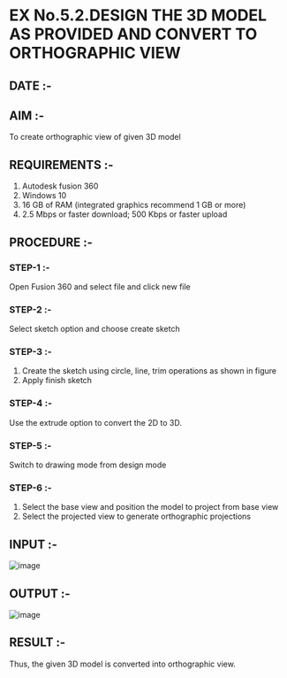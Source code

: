# EX No.5.2.DESIGN THE 3D MODEL AS PROVIDED AND CONVERT TO ORTHOGRAPHIC VIEW
## DATE :-

## AIM :-
To create orthographic view of given 3D model

## REQUIREMENTS :-
1. Autodesk fusion 360
2. Windows 10
3. 16 GB of RAM (integrated graphics recommend 1 GB or more)
4. 2.5 Mbps or faster download; 500 Kbps or faster upload 

## PROCEDURE :-

### STEP-1 :-
Open Fusion 360 and select file and click new file

### STEP-2 :-
Select sketch option and choose create sketch

### STEP-3 :-
1. Create the sketch using circle, line, trim operations as shown in figure
2. Apply finish sketch 

### STEP-4 :-
 Use the extrude option to convert the 2D to 3D.

### STEP-5 :-
Switch to drawing mode from design mode 
          
### STEP-6 :-
1. Select the base view and position the model to project from base view 
2. Select the projected view to generate orthographic projections

## INPUT :-
![image](https://user-images.githubusercontent.com/113594316/199412055-fa1f658d-65f4-42c2-9c3c-78c93512e905.png)

## OUTPUT :-
![image](https://github.com/NithyaDayalan/EX-No.5.2.DESIGN-THE-3D-MODEL-AS-PROVIDED-AND-CONVERT-TO-ORTHOGRAPHIC-VIEW/assets/166380061/8a497385-9b20-485f-b952-e90e183b2e45)

## RESULT :-
Thus, the given 3D model is converted into orthographic view.
